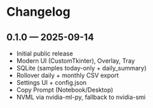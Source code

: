 # Changelog

## 0.1.0 — 2025-09-14
- Initial public release
- Modern UI (CustomTkinter), Overlay, Tray
- SQLite (samples today-only + daily_summary)
- Rollover daily + monthly CSV export
- Settings UI + config.json
- Copy Prompt (Notebook/Desktop)
- NVML via nvidia-ml-py, fallback to nvidia-smi
